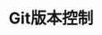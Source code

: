 ---
title: Git版本控制
description: Git是一个开源的分布式版本控制系统，可以有效、高速地处理从很小到非常大的项目版本管理。也是Linus Torvalds为了帮助管理Linux内核开发而开发的一个开放源码的版本控制软件。
image: index.jpg

# Badge style
style:
    background: "#2a9d8f"
    color: "#fff"
---